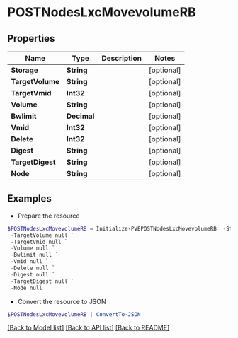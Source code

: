 # POSTNodesLxcMovevolumeRB
## Properties

Name | Type | Description | Notes
------------ | ------------- | ------------- | -------------
**Storage** | **String** |  | [optional] 
**TargetVolume** | **String** |  | [optional] 
**TargetVmid** | **Int32** |  | [optional] 
**Volume** | **String** |  | [optional] 
**Bwlimit** | **Decimal** |  | [optional] 
**Vmid** | **Int32** |  | [optional] 
**Delete** | **Int32** |  | [optional] 
**Digest** | **String** |  | [optional] 
**TargetDigest** | **String** |  | [optional] 
**Node** | **String** |  | [optional] 

## Examples

- Prepare the resource
```powershell
$POSTNodesLxcMovevolumeRB = Initialize-PVEPOSTNodesLxcMovevolumeRB  -Storage null `
 -TargetVolume null `
 -TargetVmid null `
 -Volume null `
 -Bwlimit null `
 -Vmid null `
 -Delete null `
 -Digest null `
 -TargetDigest null `
 -Node null
```

- Convert the resource to JSON
```powershell
$POSTNodesLxcMovevolumeRB | ConvertTo-JSON
```

[[Back to Model list]](../README.md#documentation-for-models) [[Back to API list]](../README.md#documentation-for-api-endpoints) [[Back to README]](../README.md)

